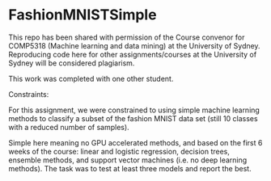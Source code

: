 # FashionMNISTSimple

This repo has been shared with permission of the Course convenor for COMP5318 (Machine learning and data mining) at the University of Sydney. Reproducing code here for other assignments/courses at the University of Sydney will be considered plagiarism.

This work was completed with one other student. 

Constraints:

For this assignment, we were constrained to using simple machine learning methods to classify a subset of the fashion MNIST data set (still 10 classes with a reduced number of samples). 

Simple here meaning no GPU accelerated methods, and based on the first 6 weeks of the course: linear and logistic regression, decision trees, ensemble methods, and support vector machines (i.e. no deep learning methods). The task was to test at least three models and report the best.
